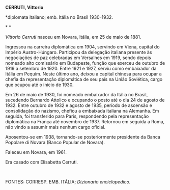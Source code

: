 **CERRUTI, Vittorio**

\*diplomata italiano; emb. Itália no Brasil 1930-1932.

* *

*Vittorio Cerruti* nasceu em Novara, Itália, em 25 de maio de 1881.

Ingressou na carreira diplomática em 1904, servindo em Viena, capital do
Império Austro-Húngaro. Participou da delegação italiana presente às
negociações de paz celebradas em Versalhes em 1919, sendo depois nomeado
alto comissário em Budapeste, função que exerceu de outubro de 1919 a
setembro de 1920. Entre 1921 e 1927, serviu como embaixador da Itália em
Pequim. Neste último ano, deixou a capital chinesa para ocupar a chefia
da representação diplomática de seu país na União Soviética, cargo que
ocupou até o início de 1930.

Em 26 de maio de 1930, foi nomeado embaixador da Itália no Brasil,
sucedendo Bernardo Attolico e ocupando o posto até o dia 24 de agosto de
1932. Entre outubro de 1932 e agosto de 1935, período de ascensão e
consolidação do nazismo, chefiou a embaixada italiana na Alemanha. Em
seguida, foi transferido para Paris, respondendo pela representação
diplomática na França até novembro de 1937. Retornou em seguida a Roma,
não vindo a assumir mais nenhum cargo oficial.

Aposentou-se em 1938, tornando-se posteriormente presidente da Banca
Popolare di Novara (Banco Popular de Novara).

Faleceu em Novara, em 1961.

Era casado com Elisabetta Cerruti.

 

FONTES: CORRESP. EMB. ITÁLIA; *Dizionario enciclopedico.*

 
